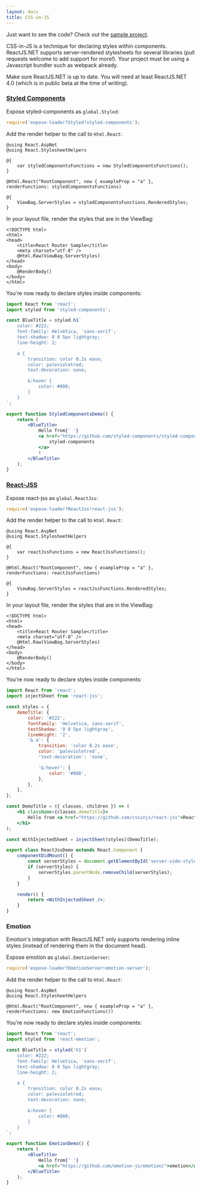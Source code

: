```yaml
---
layout: docs
title: CSS-in-JS
---
```


Just want to see the code? Check out the [sample project](https://github.com/reactjs/React.NET/tree/master/src/React.Sample.Webpack.CoreMvc).

CSS-in-JS is a technique for declaring styles within components. ReactJS.NET supports server-rendered stylesheets for several libraries (pull requests welcome to add support for more!). Your project must be using a Javascript bundler such as webpack already.

Make sure ReactJS.NET is up to date. You will need at least ReactJS.NET 4.0 (which is in public beta at the time of writing).

### [Styled Components](https://github.com/styled-components/styled-components)

Expose styled-components as `global.Styled`:

```js
require('expose-loader?Styled!styled-components');
```

Add the render helper to the call to `Html.React`:

```cshtml
@using React.AspNet
@using React.StylesheetHelpers

@{
	var styledComponentsFunctions = new StyledComponentsFunctions();
}

@Html.React("RootComponent", new { exampleProp = "a" }, renderFunctions: styledComponentsFunctions)

@{
	ViewBag.ServerStyles = styledComponentsFunctions.RenderedStyles;
}
```

In your layout file, render the styles that are in the ViewBag:

```cshtml
<!DOCTYPE html>
<html>
<head>
	<title>React Router Sample</title>
	<meta charset="utf-8" />
	@Html.Raw(ViewBag.ServerStyles)
</head>
<body>
	@RenderBody()
</body>
</html>
```

You're now ready to declare styles inside components:

```jsx
import React from 'react';
import styled from 'styled-components';

const BlueTitle = styled.h1`
	color: #222;
	font-family: Helvetica, 'sans-serif';
	text-shadow: 0 0 5px lightgray;
	line-height: 2;

	a {
		transition: color 0.2s ease;
		color: palevioletred;
		text-decoration: none;

		&:hover {
			color: #888;
		}
	}
`;

export function StyledComponentsDemo() {
	return (
		<BlueTitle>
			Hello from{' '}
			<a href="https://github.com/styled-components/styled-components">
				styled-components
			</a>
			!
		</BlueTitle>
	);
}
```

### [React-JSS](https://github.com/cssinjs/react-jss)

Expose react-jss as `global.ReactJss`:

```js
require('expose-loader?ReactJss!react-jss');
```

Add the render helper to the call to `Html.React`:

```cshtml
@using React.AspNet
@using React.StylesheetHelpers

@{
	var reactJssFunctions = new ReactJssFunctions();
}

@Html.React("RootComponent", new { exampleProp = "a" }, renderFunctions: reactJssFunctions)

@{
	ViewBag.ServerStyles = reactJssFunctions.RenderedStyles;
}
```

In your layout file, render the styles that are in the ViewBag:

```cshtml
<!DOCTYPE html>
<html>
<head>
	<title>React Router Sample</title>
	<meta charset="utf-8" />
	@Html.Raw(ViewBag.ServerStyles)
</head>
<body>
	@RenderBody()
</body>
</html>
```

You're now ready to declare styles inside components:

```jsx
import React from 'react';
import injectSheet from 'react-jss';

const styles = {
	demoTitle: {
		color: '#222',
		fontFamily: 'Helvetica, sans-serif',
		textShadow: '0 0 5px lightgray',
		lineHeight: '2',
		'& a': {
			transition: 'color 0.2s ease',
			color: 'palevioletred',
			'text-decoration': 'none',

			'&:hover': {
				color: '#888',
			},
		},
	},
};

const DemoTitle = ({ classes, children }) => (
	<h1 className={classes.demoTitle}>
		Hello from <a href="https://github.com/cssinjs/react-jss">React-JSS</a>!
	</h1>
);

const WithInjectedSheet = injectSheet(styles)(DemoTitle);

export class ReactJssDemo extends React.Component {
	componentDidMount() {
		const serverStyles = document.getElementById('server-side-styles');
		if (serverStyles) {
			serverStyles.parentNode.removeChild(serverStyles);
		}
	}

	render() {
		return <WithInjectedSheet />;
	}
}
```

### Emotion

Emotion's integration with ReactJS.NET only supports rendering inline styles (instead of rendering them in the document head).

Expose emotion as `global.EmotionServer`:

```js
require('expose-loader?EmotionServer!emotion-server');
```

Add the render helper to the call to `Html.React`:

```cshtml
@using React.AspNet
@using React.StylesheetHelpers

@Html.React("RootComponent", new { exampleProp = "a" }, renderFunctions: new EmotionFunctions())
```

You're now ready to declare styles inside components:

```jsx
import React from 'react';
import styled from 'react-emotion';

const BlueTitle = styled('h1')`
	color: #222;
	font-family: Helvetica, 'sans-serif';
	text-shadow: 0 0 5px lightgray;
	line-height: 2;

	a {
		transition: color 0.2s ease;
		color: palevioletred;
		text-decoration: none;

		&:hover {
			color: #888;
		}
	}
`;

export function EmotionDemo() {
	return (
		<BlueTitle>
			Hello from{' '}
			<a href="https://github.com/emotion-js/emotion/">emotion</a>!
		</BlueTitle>
	);
}
```
